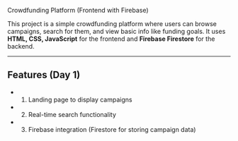 Crowdfunding Platform (Frontend with Firebase)

This project is a simple crowdfunding platform where users can browse campaigns, search for them, and view basic info like funding goals. It uses **HTML, CSS, JavaScript** for the frontend and **Firebase Firestore** for the backend.

---

## Features (Day 1)

- 1. Landing page to display campaigns
- 2. Real-time search functionality
- 3.  Firebase integration (Firestore for storing campaign data)

